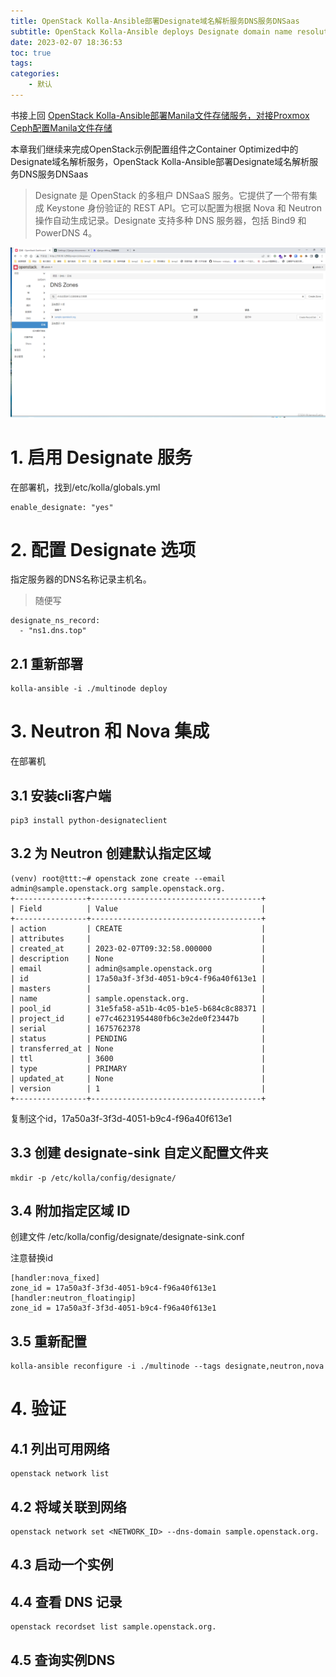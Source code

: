 ```yaml
---
title: OpenStack Kolla-Ansible部署Designate域名解析服务DNS服务DNSaas
subtitle: OpenStack Kolla-Ansible deploys Designate domain name resolution service DNS service DNSaas
date: 2023-02-07 18:36:53
toc: true
tags: 
categories: 
    - 默认
---
```


 书接上回 [OpenStack Kolla-Ansible部署Manila文件存储服务，对接Proxmox Ceph配置Manila文件存储](https://blog.csdn.net/qq_35485875/article/details/128920630)

本章我们继续来完成OpenStack示例配置组件之Container Optimized中的Designate域名解析服务，OpenStack Kolla-Ansible部署Designate域名解析服务DNS服务DNSaas

> Designate 是 OpenStack 的多租户 DNSaaS 服务。它提供了一个带有集成 Keystone 身份验证的 REST API。它可以配置为根据 Nova 和 Neutron 操作自动生成记录。Designate 支持多种 DNS 服务器，包括 Bind9 和 PowerDNS 4。

![16936487215361693648721484.png](https://raw.githubusercontent.com/james-curtis/james-curtis.github.io/main/static/images/16936487215361693648721484.png)


# 1. 启用 Designate 服务

在部署机，找到/etc/kolla/globals.yml

```
enable_designate: "yes"
```



# 2. 配置 Designate 选项

指定服务器的DNS名称记录主机名。

> 随便写

```
designate_ns_record:
  - "ns1.dns.top"
```



## 2.1 重新部署 

```
kolla-ansible -i ./multinode deploy
```



# 3. Neutron 和 Nova 集成

在部署机

## 3.1 安装cli客户端

```
pip3 install python-designateclient
```



## 3.2 为 Neutron 创建默认指定区域

```
(venv) root@ttt:~# openstack zone create --email admin@sample.openstack.org sample.openstack.org.
+----------------+--------------------------------------+
| Field          | Value                                |
+----------------+--------------------------------------+
| action         | CREATE                               |
| attributes     |                                      |
| created_at     | 2023-02-07T09:32:58.000000           |
| description    | None                                 |
| email          | admin@sample.openstack.org           |
| id             | 17a50a3f-3f3d-4051-b9c4-f96a40f613e1 |
| masters        |                                      |
| name           | sample.openstack.org.                |
| pool_id        | 31e5fa58-a51b-4c05-b1e5-b684c8c88371 |
| project_id     | e77c46231954480fb6c3e2de0f23447b     |
| serial         | 1675762378                           |
| status         | PENDING                              |
| transferred_at | None                                 |
| ttl            | 3600                                 |
| type           | PRIMARY                              |
| updated_at     | None                                 |
| version        | 1                                    |
+----------------+--------------------------------------+
```



复制这个id，17a50a3f-3f3d-4051-b9c4-f96a40f613e1 

## 3.3 创建 designate-sink 自定义配置文件夹

```
mkdir -p /etc/kolla/config/designate/
```



## 3.4 附加指定区域 ID

创建文件 /etc/kolla/config/designate/designate-sink.conf

注意替换id

```
[handler:nova_fixed]
zone_id = 17a50a3f-3f3d-4051-b9c4-f96a40f613e1
[handler:neutron_floatingip]
zone_id = 17a50a3f-3f3d-4051-b9c4-f96a40f613e1
```



## 3.5 重新配置

```
kolla-ansible reconfigure -i ./multinode --tags designate,neutron,nova
```



# 4. 验证

## 4.1 列出可用网络

```
openstack network list
```



## 4.2 将域关联到网络

```
openstack network set <NETWORK_ID> --dns-domain sample.openstack.org.
```



## 4.3 启动一个实例

## 4.4 查看 DNS 记录

```
openstack recordset list sample.openstack.org.
```



## 4.5 查询实例DNS